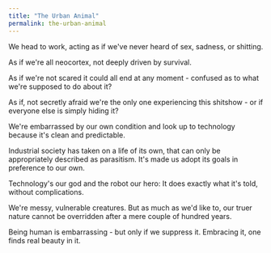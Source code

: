 ```yaml
---
title: "The Urban Animal"
permalink: the-urban-animal
---
```


We head to work, acting as if we've never heard of sex, sadness, or shitting.

As if we're all neocortex, not deeply driven by survival.

As if we're not scared it could all end at any moment - confused as to what we're supposed to do about it?

As if, not secretly afraid we're the only one experiencing this shitshow - or if everyone else is simply hiding it?

We're embarrassed by our own condition and look up to technology because it's clean and predictable.

Industrial society has taken on a life of its own, that can only be appropriately described as parasitism. It's made us adopt its goals in preference to our own.

Technology's our god and the robot our hero: It does exactly what it's told, without complications.

We're messy, vulnerable creatures. But as much as we'd like to, our truer nature cannot be overridden after a mere couple of hundred years.

Being human is embarrassing - but only if we suppress it. Embracing it, one finds real beauty in it.
